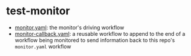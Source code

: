# test-monitor

- [monitor.yaml](.github/workflows/monitor.yaml): the monitor's driving workflow
- [monitor-callback.yaml](.github/workflows/monitor-callback.yaml): a reusable workflow to append to the end of a workflow being monitored to send information back to this repo's `monitor.yaml` workflow
